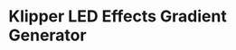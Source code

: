 # Klipper LED Effects Gradient Generator

<script type="module" src="/assets/js/KlipperLedEffectGradient.js"></script>

<wizard-klipper-led-effect-gradient></wizard-klipper-led-effect-gradient>
